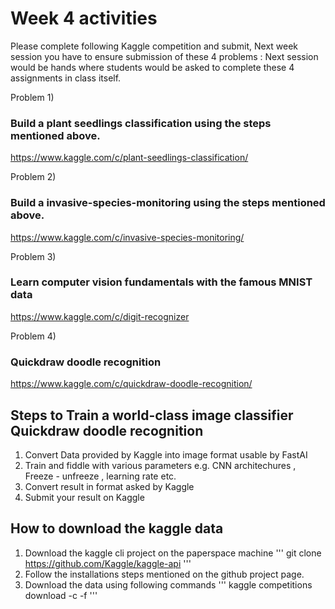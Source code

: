 # Week 4 activities
Please complete following Kaggle competition and submit, Next week session you have to ensure 
submission of these 4 problems : Next session would be hands where students would be asked to complete these 4
assignments in class itself. 

Problem 1) 
### Build a plant seedlings classification using the steps mentioned above.
https://www.kaggle.com/c/plant-seedlings-classification/

Problem 2) 
### Build a invasive-species-monitoring using the steps mentioned above.
https://www.kaggle.com/c/invasive-species-monitoring/

Problem 3) 
### Learn computer vision fundamentals with the famous MNIST data 
https://www.kaggle.com/c/digit-recognizer

Problem 4) 
### Quickdraw doodle recognition
https://www.kaggle.com/c/quickdraw-doodle-recognition/


## Steps to Train a world-class image classifier Quickdraw doodle recognition
1. Convert Data provided by Kaggle into image format usable by FastAI
2. Train and fiddle with various parameters e.g. CNN architechures , Freeze - unfreeze , learning rate etc. 
3. Convert result in format asked by Kaggle
10. Submit your result on Kaggle 

## How to download the kaggle data
1. Download the kaggle cli project on the paperspace machine
'''
git clone https://github.com/Kaggle/kaggle-api
'''
2. Follow the installations steps mentioned on the github project page.
3. Download the data using following commands 
   '''
   kaggle competitions download -c <REPLACE THE COMPETITION NAME> -f <REPLACE THE FILE NAME>
   ''' 
   




